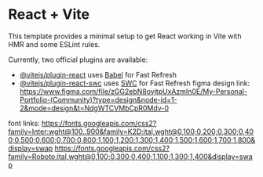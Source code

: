 # React + Vite

This template provides a minimal setup to get React working in Vite with HMR and some ESLint rules.

Currently, two official plugins are available:

- [@vitejs/plugin-react](https://github.com/vitejs/vite-plugin-react/blob/main/packages/plugin-react/README.md) uses [Babel](https://babeljs.io/) for Fast Refresh
- [@vitejs/plugin-react-swc](https://github.com/vitejs/vite-plugin-react-swc) uses [SWC](https://swc.rs/) for Fast Refresh
figma design link: https://www.figma.com/file/zGG2ebN8ovjtpUxAzmIn0E/My-Personal-Portfolio-(Community)?type=design&node-id=1-2&mode=design&t=NdgWTCVMbCpR0Mdv-0

font links: https://fonts.googleapis.com/css2?family=Inter:wght@100..900&family=K2D:ital,wght@0,100;0,200;0,300;0,400;0,500;0,600;0,700;0,800;1,100;1,200;1,300;1,400;1,500;1,600;1,700;1,800&display=swap
https://fonts.googleapis.com/css2?family=Roboto:ital,wght@0,100;0,300;0,400;1,100;1,300;1,400&display=swap